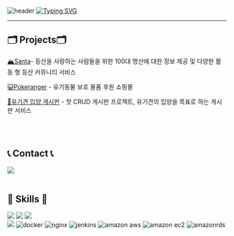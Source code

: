 ![header](https://capsule-render.vercel.app/api?type=waving&color=6994CDEE&text=&animation=twinkling&height=80)
[![Typing SVG](https://readme-typing-svg.demolab.com?font=Alkatra&weight=500&size=45&duration=3500&pause=3&color=6994CDEE&center=false&vCenter=false&multiline=true&repeat=true&width=1000&height=100&lines=Welcome+to+ChanHyeok's+GitHub!👋)](https://git.io/typing-svg)

<div align="left">

-------

## 🗂️ Projects🗂️
<div>
 
 [🏔️Santa](https://github.com/dhrcksgur1/Santa)- 등산을 사랑하는 사람들을 위한 100대 명산에 대한 정보 제공 및 다양한 활동 형 등산 커뮤니티 서비스 
</div>
<div>
 
 [😺Pokeranger](https://github.com/dhrcksgur1/pokeranger-back) - 유기동물 보호 물품 후원 쇼핑몰 
</div>
<div>
 
 [🐶유기견 입양 게시판](https://github.com/dhrcksgur1/crud-first-project) - 첫 CRUD 게시판 프로젝트, 유기견의 입양을 목표로 하는 게시판 서비스
</div>

  <br></br>

## 📞 Contact 📞
<div style="display:flex; flex-direction:row;">
    <a href="mailto:dhrcksgur1@gmail.com">
        <img src="https://img.shields.io/badge/Gmail-EA4335?style=for-the-badge&logo=Gmail&logoColor=white">
    </a>
</div><br>
    
## 🔨 Skills 🔨
<div style="display:flex; flex-direction:column; align-items:flex-start;">
    <!-- Backend 
    <p><strong>Backend</strong></p>-->
    <div>
        <img src="https://img.shields.io/badge/Java-007396?style=for-the-badge&logo=Java&logoColor=white"> 
        <img src="https://img.shields.io/badge/Spring Boot-6DB33F?style=for-the-badge&logo=springboot&logoColor=white"> 
        <img src="https://img.shields.io/badge/mysql-4479A1?style=for-the-badge&logo=mysql&logoColor=white"> 
    </div>
    <!-- Server 
    <p><strong>Server</strong></p>-->
    <div>
        <img src="https://img.shields.io/badge/linux-FCC624?style=for-the-badge&logo=linux&logoColor=black"> 
        <img alt="docker" src ="https://img.shields.io/badge/docker-2496ED.svg?&style=for-the-badge&logo=docker&logoColor=white"/> <img alt="nginx" src ="https://img.shields.io/badge/nginx-009639.svg?&style=for-the-badge&logo=nginx&logoColor=white"/>
<img alt="jenkins" src ="https://img.shields.io/badge/jenkins-D24939.svg?&style=for-the-badge&logo=jenkins&logoColor=white"/>
<img alt="amazon aws" src ="https://img.shields.io/badge/amazon aws-232F3E.svg?&style=for-the-badge&logo=amazonaws&logoColor=white"/>
<img alt="amazon ec2" src ="https://img.shields.io/badge/amazon ec2-FF9900.svg?&style=for-the-badge&logo=amazonec2&logoColor=white"/>
<img alt="amazonrds" src ="https://img.shields.io/badge/amazonrds-527FFF.svg?&style=for-the-badge&logo=amazonrds&logoColor=white"/>
    </div>
    <!-- Frontend 
    <p><strong>ETC</strong></p>
    <div>
        <img src="https://img.shields.io/badge/html-E34F26?style=flat-square&logo=html&logoColor=white"> 
        <img src="https://img.shields.io/badge/css-1572B6?style=flat-square&logo=css&logoColor=white"> 
        <img src="https://img.shields.io/badge/javascript-F7DF1E?style=flat-square&logo=javascript&logoColor=black"> 
    </div>
 -->
</div>
<br></br><br></br>

<!-- 프로그래밍 언어 사용
![Top Langs](https://github-readme-stats.vercel.app/api/top-langs/?username=dhrcksgur1)
-->

<!-- 깃헙 스탯
[![Hits](https://hits.seeyoufarm.com/api/count/incr/badge.svg?url=https%3A%2F%2Fgithub.com%2Fdhrcksgur1&count_bg=%23FFB6F3&title_bg=%23555555&icon=&icon_color=%23E7E7E7&title=GITHUB&edge_flat=false)](https://hits.seeyoufarm.com)  

[![bi-sz's GitHub stats](https://github-readme-stats.vercel.app/api?username=dhrcksgur1&include_all_commits=true&show_icons=true&theme=cobalt)](https://github.com/bi-sz/github-readme-stats)
 -->
<br>
